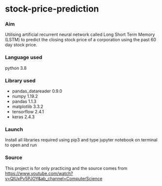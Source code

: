 # stock-price-prediction

### Aim
Utilising artificial recurrent neural network called Long Short Term Memory (LSTM) to predict the closing stock price of a corporation using the past 60 day stock price.
### Language used
python 3.8
### Library used
  * pandas_datareader 0.9.0
  * numpy 1.19.2
  * pandas 1.1.3
  * matplotlib 3.3.2
  * tensorflow 2.4.1
  * keras 2.4.3
### Launch
Install all libraries required using pip3 and type jupyter notebook on terminal to open and run

### Source
This project is for only practicing and the source comes from https://www.youtube.com/watch?v=QIUxPv5PJOY&ab_channel=ComputerScience
